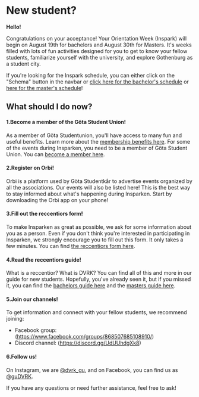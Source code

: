 # New student? 


**Hello!**

Congratulations on your acceptance! Your Orientation Week (Inspark) will begin on August 19th for bachelors and August 30th for Masters. It's weeks filled with lots of fun activities designed for you to get to know your fellow students, familiarize yourself with the university, and explore Gothenburg as a student city.

If you're looking for the Inspark schedule, you can either click on the "Schema" button in the navbar or [click here for the bachelor's schedule](/committees/dvrk/schedule/bachelor) or [here for the master's schedule](/committees/dvrk/schedule/master)!

## What should I do now?
<div class="dvrk-grid">
    <div>
        <h4><span class="dvrk-grid-title">1.</span>Become a member of the Göta Student Union!</h4>
        <p>
            As a member of Göta Studentunion, you&#39;ll have access to many fun and useful benefits. 
            Learn more about the <a href="https://www.gotastudentkar.se/en/medlemsformaner">membership benefits here</a>. 
            For some of the events during Insparken, you need to be a member of Göta Student Union. 
            You can <a href="https://medlem.gotastudentkar.se/en">become a member here</a>.
        </p>
    </div>
    <div>
        <h4><span class="dvrk-grid-title">2.</span>Register on Orbi!</h4>
        <p>
            Orbi is a platform used by Göta Studentkår to advertise events organized by all the associations. 
            Our events will also be listed here! This is the best way to stay informed about what's 
            happening during Insparken. Start by downloading the Orbi app on your phone!
        </p>
    </div>
    <div>
        <h4><span class="dvrk-grid-title">3.</span>Fill out the reccentiors form!</h4>
        <p>
            To make Insparken as great as possible, we ask for some information about you as a person. 
            Even if you don&#39;t think you&#39;re interested in participating in Insparken, 
            we strongly encourage you to fill out this form. It only takes a few minutes. 
            You can find <a href="/committees/dvrk/form">the reccentiors form here</a>.
        </p>
    </div>
    <div>
        <h4><span class="dvrk-grid-title">4.</span>Read the reccentiors guide!</h4>
        <p>
            What is a reccentior? What is DVRK? You can find all of this and more in our guide for new students. 
            Hopefully, you&#39;ve already seen it, but if you missed it, you can find the 
            <a href="/committees/dvrk/bachelor">bachelors guide here</a> and the <a href="/committees/dvrk/master">
            masters guide here</a>.
        </p>
    </div>
    <div>
        <h4><span class="dvrk-grid-title">5.</span>Join our channels!</h4>
        <p>
            To get information and connect with your fellow students, we recommend joining:
            <ul>
                <li>Facebook group: (<a href="https://www.facebook.com/groups/868507685108910/">https://www.facebook.com/groups/868507685108910/</a>)</li>
                <li>Discord channel: (<a href="https://discord.gg/UdUUhdgXk8">https://discord.gg/UdUUhdgXk8</a>)</li>
            </ul>
        </p>
    </div>
    <div>
        <h4><span class="dvrk-grid-title">6.</span>Follow us!</h4>
        <p>
            On Instagram, we are <a href="https://www.instagram.com/dvrk_gu/">@dvrk_gu</a>, 
            and on Facebook, you can find us as <a href="https://www.facebook.com/guDVRK">@guDVRK</a>.
        </p>
        <p>
            If you have any questions or need further assistance, feel free to ask!
        </p>
    </div>
</div>

<div class="bottom-pad"></div>
